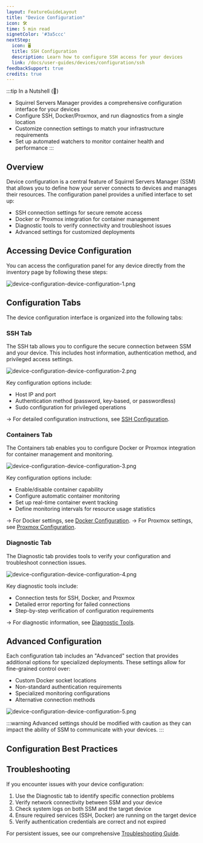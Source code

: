 ```yaml
---
layout: FeatureGuideLayout
title: "Device Configuration"
icon: 🛠️
time: 5 min read
signetColor: '#3a5ccc'
nextStep:
  icon: 🖥️
  title: SSH Configuration
  description: Learn how to configure SSH access for your devices
  link: /docs/user-guides/devices/configuration/ssh
feedbackSupport: true
credits: true
---
```


:::tip In a Nutshell (🌰)
- Squirrel Servers Manager provides a comprehensive configuration interface for your devices
- Configure SSH, Docker/Proxmox, and run diagnostics from a single location
- Customize connection settings to match your infrastructure requirements
- Set up automated watchers to monitor container health and performance
:::

## Overview

Device configuration is a central feature of Squirrel Servers Manager (SSM) that allows you to define how your server connects to devices and manages their resources. The configuration panel provides a unified interface to set up:

- SSH connection settings for secure remote access
- Docker or Proxmox integration for container management
- Diagnostic tools to verify connectivity and troubleshoot issues
- Advanced settings for customized deployments

<MentalModelDiagram 
  title="Device Configuration Overview" 
  imagePath="/images/device-configuration-device-model-diagram.svg" 
  altText="Device Configuration Architecture" 
  caption="Figure 1: Device configuration components in SSM" 
/>

## Accessing Device Configuration

You can access the configuration panel for any device directly from the inventory page by following these steps:

<ProcessSteps :steps="[
  { number: 1, title: 'Open Devices Page', description: 'Navigate to the Devices section in the main navigation.' },
  { number: 2, title: 'Locate Device', description: 'Find the device you want to configure in the inventory list.' },
  { number: 3, title: 'Access Configuration', description: 'Click on the ⚙️ (Configuration) button for your target device.' }
]" />

![device-configuration-device-configuration-1.png](/images/device-configuration-device-configuration-1.png)

## Configuration Tabs

The device configuration interface is organized into the following tabs:

<FeatureGrid>
  <FeatureCard 
    title="SSH" 
    description="Configure SSH connection settings, authentication methods, and privileged access." 
    icon="🔑" 
  />
  <FeatureCard 
    title="Containers" 
    description="Set up Docker or Proxmox integration, container monitoring, and automated watchers." 
    icon="🐳" 
  />
  <FeatureCard 
    title="Diagnostic" 
    description="Verify connection settings, test integrations, and troubleshoot configuration issues." 
    icon="🔍" 
  />
</FeatureGrid>

### SSH Tab

The SSH tab allows you to configure the secure connection between SSM and your device. This includes host information, authentication method, and privileged access settings.

![device-configuration-device-configuration-2.png](/images/device-configuration-device-configuration-2.png)

Key configuration options include:
- Host IP and port
- Authentication method (password, key-based, or passwordless)
- Sudo configuration for privileged operations

→ For detailed configuration instructions, see [SSH Configuration](./ssh).

### Containers Tab

The Containers tab enables you to configure Docker or Proxmox integration for container management and monitoring.

![device-configuration-device-configuration-3.png](/images/device-configuration-device-configuration-3.png)

Key configuration options include:
- Enable/disable container capability
- Configure automatic container monitoring
- Set up real-time container event tracking
- Define monitoring intervals for resource usage statistics

→ For Docker settings, see [Docker Configuration](./docker).
→ For Proxmox settings, see [Proxmox Configuration](./proxmox).

### Diagnostic Tab

The Diagnostic tab provides tools to verify your configuration and troubleshoot connection issues.

![device-configuration-device-configuration-4.png](/images/device-configuration-device-configuration-4.png)

Key diagnostic tools include:
- Connection tests for SSH, Docker, and Proxmox
- Detailed error reporting for failed connections
- Step-by-step verification of configuration requirements

→ For diagnostic information, see [Diagnostic Tools](./diagnostic).

## Advanced Configuration

Each configuration tab includes an "Advanced" section that provides additional options for specialized deployments. These settings allow for fine-grained control over:

- Custom Docker socket locations
- Non-standard authentication requirements
- Specialized monitoring configurations
- Alternative connection methods

![device-configuration-device-configuration-5.png](/images/device-configuration-device-configuration-5.png)

:::warning
Advanced settings should be modified with caution as they can impact the ability of SSM to communicate with your devices.
:::

## Configuration Best Practices

<RequirementsGrid :requirements="[
  { header: 'Testing', items: ['Periodically use the diagnostic tools to verify connections remain stable.'] },
  { header: 'Authentication', items: ['Prefer key-based authentication over passwords when possible.'] },
  { header: 'Monitoring', items: ['Balance monitoring frequency with resource usage—higher frequency provides more accurate data but increases load.'] },
  { header: 'Documentation', items: ['Keep a record of custom configurations, especially for advanced settings.'] }
]" />

## Troubleshooting

If you encounter issues with your device configuration:

1. Use the Diagnostic tab to identify specific connection problems
2. Verify network connectivity between SSM and your device
3. Check system logs on both SSM and the target device
4. Ensure required services (SSH, Docker) are running on the target device
5. Verify authentication credentials are correct and not expired

For persistent issues, see our comprehensive [Troubleshooting Guide](/docs/troubleshoot/).